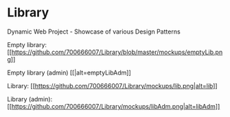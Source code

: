 # Library
Dynamic Web Project - Showcase of various Design Patterns

Empty library:
[[https://github.com/700666007/Library/blob/master/mockups/emptyLib.png]]

Empty library (admin)
[[|alt=emptyLibAdm]]

Library:
[[https://github.com/700666007/Library/mockups/lib.png|alt=lib]]

Library (admin):
[[https://github.com/700666007/Library/mockups/libAdm.png|alt=libAdm]]

